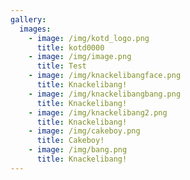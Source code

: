 ```yaml
---
gallery:
  images:
    - image: /img/kotd_logo.png
      title: kotd0000
    - image: /img/image.png
      title: Test
    - image: /img/knackelibangface.png
      title: Knackelibang!
    - image: /img/knackelibangbang.png
      title: Knackelibang!
    - image: /img/knackelibang2.png
      title: Knackelibang!
    - image: /img/cakeboy.png
      title: Cakeboy!
    - image: /img/bang.png
      title: Knackelibang!
---
```


